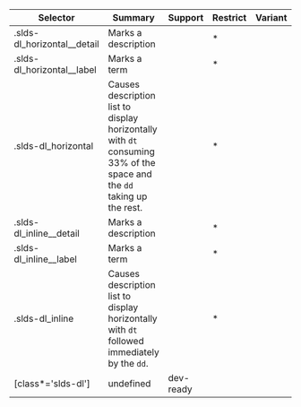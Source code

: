

| Selector | Summary | Support | Restrict | Variant | Modifier |
|-------|-------|-------|-------|-------|-------|
| .slds-dl_horizontal__detail | Marks a description |   | * |   | true |
| .slds-dl_horizontal__label | Marks a term |   | * |   | true |
| .slds-dl_horizontal | Causes description list to display horizontally with `dt` consuming 33% of the space and the `dd` taking up the rest. |   | * |   | true |
| .slds-dl_inline__detail | Marks a description |   | * |   | true |
| .slds-dl_inline__label | Marks a term |   | * |   | true |
| .slds-dl_inline | Causes description list to display horizontally with `dt` followed immediately by the `dd`. |   | * |   | true |
| [class*='slds-dl'] | undefined | dev-ready |   |   |   |